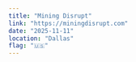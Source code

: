 ```yaml
---
title: "Mining Disrupt"
link: "https://miningdisrupt.com"
date: "2025-11-11"
location: "Dallas"
flag: "🇺🇸"
---
```

